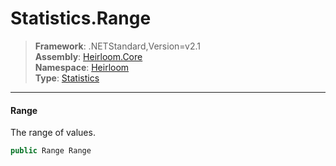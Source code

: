 # Statistics.Range

> **Framework**: .NETStandard,Version=v2.1  
> **Assembly**: [Heirloom.Core][0]  
> **Namespace**: [Heirloom][0]  
> **Type**: [Statistics][1]  

--------------------------------------------------------------------------------

#### Range

The range of values.

```cs
public Range Range
```

[0]: ..\Heirloom.Core.md
[1]: Heirloom.Statistics.md
